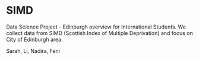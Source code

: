 # SIMD
Data Science Project - Edinburgh overview for International Students.
We collect data from SIMD (Scottish Index of Multiple Deprivation) and focus on City of Edinburgh area.

Sarah, Li, Nadira, Feni
